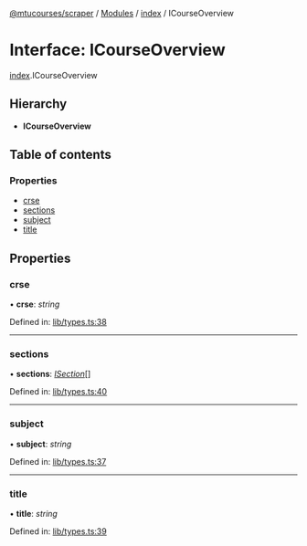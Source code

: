 [@mtucourses/scraper](../README.md) / [Modules](../modules.md) / [index](../modules/index.md) / ICourseOverview

# Interface: ICourseOverview

[index](../modules/index.md).ICourseOverview

## Hierarchy

* **ICourseOverview**

## Table of contents

### Properties

- [crse](index.icourseoverview.md#crse)
- [sections](index.icourseoverview.md#sections)
- [subject](index.icourseoverview.md#subject)
- [title](index.icourseoverview.md#title)

## Properties

### crse

• **crse**: *string*

Defined in: [lib/types.ts:38](https://github.com/Michigan-Tech-Courses/scrapper/blob/bf8dbe0/src/lib/types.ts#L38)

___

### sections

• **sections**: [*ISection*](lib/types.isection.md)[]

Defined in: [lib/types.ts:40](https://github.com/Michigan-Tech-Courses/scrapper/blob/bf8dbe0/src/lib/types.ts#L40)

___

### subject

• **subject**: *string*

Defined in: [lib/types.ts:37](https://github.com/Michigan-Tech-Courses/scrapper/blob/bf8dbe0/src/lib/types.ts#L37)

___

### title

• **title**: *string*

Defined in: [lib/types.ts:39](https://github.com/Michigan-Tech-Courses/scrapper/blob/bf8dbe0/src/lib/types.ts#L39)
